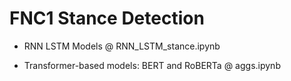 # FNC1 Stance Detection

- RNN LSTM Models @ RNN_LSTM_stance.ipynb

- Transformer-based models: BERT and RoBERTa @ aggs.ipynb
